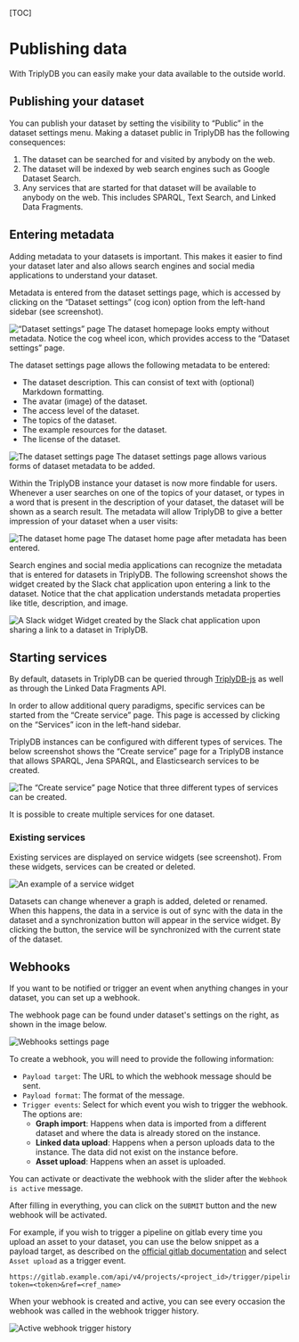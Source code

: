 [TOC]

# Publishing data

With TriplyDB you can easily make your data available to the outside world.

## Publishing your dataset

You can publish your dataset by setting the visibility to “Public” in
the dataset settings menu. Making a dataset public in TriplyDB has
the following consequences:

1. The dataset can be searched for and visited by anybody on the web.
2. The dataset will be indexed by web search engines such as Google
   Dataset Search.
3. Any services that are started for that dataset will be available
   to anybody on the web. This includes SPARQL, Text
   Search, and Linked Data Fragments.

## Entering metadata

Adding metadata to your datasets is important. This makes it easier
to find your dataset later and also allows search engines and social
media applications to understand your dataset.

Metadata is entered from the dataset settings page, which is accessed
by clicking on the “Dataset settings” (cog icon) option from the
left-hand sidebar (see screenshot).

![“Dataset settings” page](../../assets/cog-wheel.png) The dataset homepage looks empty without metadata. Notice the cog wheel icon, which provides access to the “Dataset settings” page.

The dataset settings page allows the following metadata to be entered:

- The dataset description. This can consist of text with (optional) Markdown formatting.
- The avatar (image) of the dataset.
- The access level of the dataset.
- The topics of the dataset.
- The example resources for the dataset.
- The license of the dataset.

![The dataset settings page](../../assets/dataset-settings-page.png) The dataset settings page allows various forms of dataset metadata to be added.

Within the TriplyDB instance your dataset is now more findable for users. Whenever
a user searches on one of the topics of your dataset, or types in a word that is
present in the description of your dataset, the dataset will be shown as a search
result. The metadata will allow TriplyDB to give a better impression of your dataset
when a user visits:

![The dataset home page](../../assets/dataset-homepage-with-metadata.png) The dataset home page after metadata has been entered.

Search engines and social media applications can recognize the
metadata that is entered for datasets in TriplyDB. The following
screenshot shows the widget created by the Slack chat application upon
entering a link to the dataset. Notice that the chat application
understands metadata properties like title, description, and image.

![A Slack widget](../../assets/slack-widget.png) Widget created by the Slack chat application upon sharing a link to a dataset in TriplyDB.

## Starting services

By default, datasets in TriplyDB can be queried through [TriplyDB-js](../../triplydb-js/index.md) as well as through the Linked Data Fragments API.

In order to allow additional query paradigms, specific services can be
started from the “Create service” page. This page is accessed by
clicking on the “Services” icon in the left-hand sidebar.

TriplyDB instances can be configured with different types of services.
The below screenshot shows the “Create service” page for a TriplyDB
instance that allows SPARQL, Jena SPARQL, and Elasticsearch services
to be created.

![The “Create service” page](../../assets/create-service.png) Notice that three different types of services can be created.

It is possible to create multiple services for one dataset.

### Existing services

Existing services are displayed on service widgets (see screenshot).
From these widgets, services can be created or deleted.

![An example of a service widget](../../assets/service-widget.png)

Datasets can change whenever a graph is added, deleted or renamed. When this
happens, the data in a service is out of sync with the data in the dataset and
a synchronization button will appear in the service widget. By clicking the
button, the service will be synchronized with the current state of the dataset.

## Webhooks

If you want to be notified or trigger an event when anything changes in your dataset, you can set up a webhook.

The webhook page can be found under dataset's settings on the right, as shown in the image below.

![Webhooks settings page](../../assets/webhook.png)

To create a webhook, you will need to provide the following information:

- `Payload target`: The URL to which the webhook message should be sent.
- `Payload format`: The format of the message.
- `Trigger events`: Select for which event you wish to trigger the webhook. The options are:
  - **Graph import**: Happens when data is imported from a different dataset and where the data is already stored on the instance.
  - **Linked data upload**: Happens when a person uploads data to the instance. The data did not exist on the instance before.
  - **Asset upload**: Happens when an asset is uploaded.


You can activate or deactivate the webhook with the slider after the `Webhook is active` message.

After filling in everything, you can click on the `SUBMIT` button and the new webhook will be activated.

For example, if you wish to trigger a pipeline on gitlab every time you upload an asset to your dataset, you can use the below snippet as a payload target, as described on the [official gitlab documentation](https://docs.gitlab.com/ee/ci/triggers/) and select `Asset upload` as a trigger event.

```
https://gitlab.example.com/api/v4/projects/<project_id>/trigger/pipeline?token=<token>&ref=<ref_name>
```
When your webhook is created and active, you can see every occasion the webhook was called in the webhook trigger history.

![Active webhook trigger history](../../assets/webhook_trigger_history.png)
